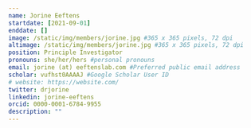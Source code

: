 ```yaml
---
name: Jorine Eeftens
startdate: [2021-09-01]
enddate: []
image: /static/img/members/jorine.jpg #365 x 365 pixels, 72 dpi
altimage: /static/img/members/jorine.jpg #365 x 365 pixels, 72 dpi
position: Principle Investigator
pronouns: she/her/hers #personal pronouns
email: jorine (at) eeftenslab.com #Preferred public email address
scholar: vufhst0AAAAJ #Google Scholar User ID
# website: https://website.com/
twitter: drjorine
linkedin: jorine-eeftens
orcid: 0000-0001-6784-9955
description: ""
---
```

